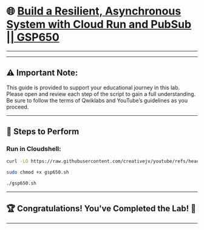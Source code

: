 # 🌐 [Build a Resilient, Asynchronous System with Cloud Run and PubSub || GSP650](https://www.cloudskillsboost.google/focuses/8389?parent=catalog)

---


---

## ⚠️ **Important Note:**  
This guide is provided to support your educational journey in this lab. Please open and review each step of the script to gain a full understanding. Be sure to follow the terms of Qwiklabs and YouTube’s guidelines as you proceed.

---

## 🚀 **Steps to Perform**

### Run in Cloudshell:  

```bash
curl -LO https://raw.githubusercontent.com/creativejv/youtube/refs/heads/main/gsp650.sh

sudo chmod +x gsp650.sh

./gsp650.sh
```

---

## 🏆 **Congratulations! You've Completed the Lab!** 🎉

---
